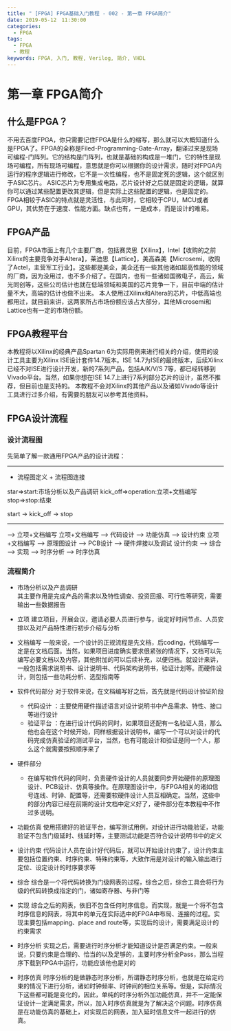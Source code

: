 ```yaml
---
title: " [FPGA] FPGA基础入门教程 - 002 - 第一章 FPGA简介"
date: 2019-05-12　11:30:00
categories:
  - FPGA
tags:
  - FPGA
  - 教程
keywords: FPGA, 入门, 教程, Verilog, 简介, VHDL
---
```


# 第一章 FPGA简介

## 什么是FPGA？
不用去百度FPGA，你只需要记住FPGA是什么的缩写，那么就可以大概知道什么是FPGA了。FPGA的全称是Filed-Programming-Gate-Array，翻译过来是现场可编程-门阵列。它的结构是门阵列，也就是基础的构成是一堆门，它的特性是现场可编程，所有现场可编程，意思就是你可以根据你的设计需求，随时对FPGA内运行的程序逻辑进行修改，它不是一次性编程，也不是固定死的逻辑，这个就区别于ASIC芯片。
ASIC芯片为专用集成电路，芯片设计好之后就是固定的逻辑，就算你可以通过某些配置更改其逻辑，但是实际上这些配置的逻辑，也是固定的。FPGA相较于ASIC的特点就是灵活性，与此同时，它相较于CPU，MCU或者GPU，其优势在于速度、性能方面。缺点也有，一是成本，而是设计的难易。

## FPGA产品
目前，FPGA市面上有几个主要厂商，包括赛灵思【Xilinx】，Intel【收购的之前Xilinx的主要竞争对手Altera】，莱迪思【Lattice】，美高森美【Microsemi，收购了Actel，主营军工行业】。这些都是美企，美企还有一些其他诸如超高性能的领域的厂商，因为没用过，也不多介绍了。在国内，也有一些诸如国微电子，高云，紫光同创等，这些公司估计也就在低端领域和美国的芯片竞争一下，目前中端的估计量不大，高端的估计也做不出来。
本人使用过Xilinx和Altera的芯片，中低高端也都用过，就目前来讲，这两家所占市场份额应该占大部分，其他Microsemi和Lattice也有一定的市场份额。

## FPGA教程平台
本教程将以Xilinx的经典产品Spartan 6为实际用例来进行相关的介绍，使用的设计工具主要为Xilinx ISE设计套件14.7版本。ISE 14.7为ISE的最终版本，后续Xilinx已经不对ISE进行设计开发，新的7系列产品，包括A/K/V/S 7等，都已经转移到Vivado平台。当然，如果你想在ISE 14.7上进行7系列部分芯片的设计，虽然不推荐，但目前也是支持的。
本教程不会对Xilinx的其他产品以及诸如Vivado等设计工具进行过多介绍，有需要的朋友可以参考其他资料。

## FPGA设计流程

### 设计流程图
先简单了解一款通用FPGA产品的设计流程：

---

- 流程图定义 + 流程图连接

star=>start:市场分析以及产品调研
kick_off=>operation:立项+文档编写
stop=>stop:结束

start -> kick_off -> stop

---
--> 立项+文档编写
立项+文档编写         --> 代码设计 --> 功能仿真 --> 设计约束
立项+文档编写         --> 原理图设计 --> PCB设计 --> 硬件焊接以及调试
设计约束              --> 综合 --> 实现 --> 时序分析 --> 时序仿真
### 流程简介

- 市场分析以及产品调研  
其主要作用是完成产品的需求以及特性调查、投资回报、可行性等研究，需要输出一些数据报告

- 立项
建立项目，开展会议，邀请必要人员进行参与，设定好时间节点、人员安排以及对产品特性进行初步介绍与分析

- 文档编写
一般来说，一个设计的正规流程是先文档，后coding，代码编写一定是在文档后面。当然，如果项目进度确实要求很紧张的情况下，文档可以先编写必要文档以及内容，其他附加的可以后续补充，以便归档。就设计来讲，一般包括需求说明书、设计说明书、代码架构说明书，验证计划等。而硬件设计，则包括一些功耗分析、选型指南等

- 软件代码部分
对于软件来说，在文档编写好之后，首先就是代码设计验证阶段
  - 代码设计 ：主要使用硬件描述语言对设计说明书中产品需求、特性、接口等进行设计
  - 验证平台 ：在进行设计代码的同时，如果项目还配有一名验证人员，那么他也会在这个时候开始，同样根据设计说明书，编写一个可以对设计的代码完成仿真验证的测试平台，当然，也有可能设计和验证是同一个人，那么这个就需要按照顺序来了

- 硬件部分
  - 在编写软件代码的同时，负责硬件设计的人员就要同步开始硬件的原理图设计、PCB设计、仿真等操作。在原理图设计中，与FPGA相关的诸如信号连线、时钟、配置等，还需要软硬件设计人员互相确定。当然，这些中的部分内容已经在前期的设计文档中定义好了，硬件部分在本教程中不作过多说明。

- 功能仿真
使用搭建好的验证平台，编写测试用例，对设计进行功能验证，功能验证不包含门级延时、线延时等，主要测试功能是否符合设计说明书中的定义

- 设计约束
代码设计人员在设计好代码后，就可以开始设计约束了，设计约束主要包括位置约束、时序约束、特殊约束等，大致作用是对设计的输入输出进行定位、设定设计的时序要求等

- 综合
综合是一个将代码转换为门级网表的过程，综合之后，综合工具会将行为级的代码转换成指定的门，诸如寄存器、与非门等

- 实现
综合之后的网表，依旧不包含任何时序信息。而实现，就是一个将不包含时序信息的网表，将其中的单元在实际选中的FPGA中布局、连接的过程。实现主要包括mapping、place and route等，实现后的设计，需要满足设计的约束需求

- 时序分析
实现之后，需要进行时序分析才能知道设计是否满足约束。一般来说，只要约束是合理的、恰当的以及足够的，主要时序分析全Pass，那么当程序下载到FPGA中运行，功能应该他也是对的

- 时序仿真
时序分析的是做静态时序分析，所谓静态时序分析，也就是在给定约束的情况下进行分析，诸如时钟频率、时钟间的相位关系等。但是，实际情况下这些都可能是变化的，因此，单纯的时序分析外加功能仿真，并不一定能保证设计一定满足需求，所以，加入时序仿真就是为了解决这个问题。时序仿真是在功能仿真的基础上，对实现后的网表，加入延时信息文件一起进行的仿真。
